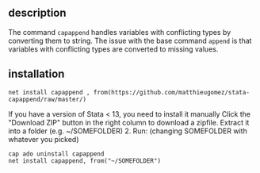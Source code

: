 ## description


The command `capappend`  handles variables with conflicting types by converting them to string. The issue with the base command `append` is that variables with conflicting types are converted to  missing values.

## installation

```
net install capappend , from(https://github.com/matthieugomez/stata-capappend/raw/master/)
```

If you have a version of Stata < 13, you need to install it manually
Click the "Download ZIP" button in the right column to download a zipfile. Extract it into a folder (e.g. ~/SOMEFOLDER)
2. Run: (changing SOMEFOLDER with whatever you picked)
```
cap ado uninstall capappend
net install capappend, from("~/SOMEFOLDER")
```